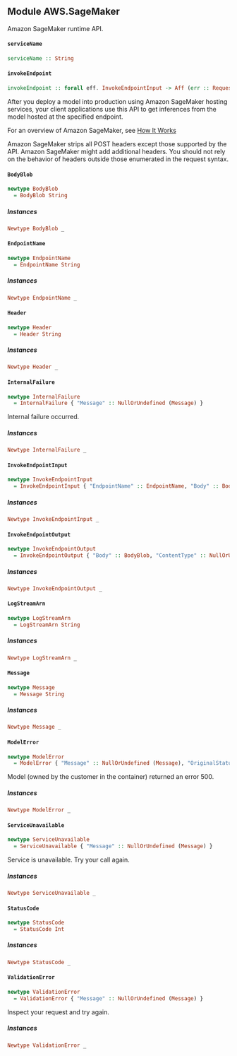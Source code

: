 ## Module AWS.SageMaker

<p> Amazon SageMaker runtime API. </p>

#### `serviceName`

``` purescript
serviceName :: String
```

#### `invokeEndpoint`

``` purescript
invokeEndpoint :: forall eff. InvokeEndpointInput -> Aff (err :: RequestError | eff) InvokeEndpointOutput
```

<p>After you deploy a model into production using Amazon SageMaker hosting services, your client applications use this API to get inferences from the model hosted at the specified endpoint. </p> <p>For an overview of Amazon SageMaker, see <a href="http://docs.aws.amazon.com/sagemaker/latest/dg/how-it-works.html">How It Works</a> </p> <p> Amazon SageMaker strips all POST headers except those supported by the API. Amazon SageMaker might add additional headers. You should not rely on the behavior of headers outside those enumerated in the request syntax. </p>

#### `BodyBlob`

``` purescript
newtype BodyBlob
  = BodyBlob String
```

##### Instances
``` purescript
Newtype BodyBlob _
```

#### `EndpointName`

``` purescript
newtype EndpointName
  = EndpointName String
```

##### Instances
``` purescript
Newtype EndpointName _
```

#### `Header`

``` purescript
newtype Header
  = Header String
```

##### Instances
``` purescript
Newtype Header _
```

#### `InternalFailure`

``` purescript
newtype InternalFailure
  = InternalFailure { "Message" :: NullOrUndefined (Message) }
```

<p> Internal failure occurred. </p>

##### Instances
``` purescript
Newtype InternalFailure _
```

#### `InvokeEndpointInput`

``` purescript
newtype InvokeEndpointInput
  = InvokeEndpointInput { "EndpointName" :: EndpointName, "Body" :: BodyBlob, "ContentType" :: NullOrUndefined (Header), "Accept" :: NullOrUndefined (Header) }
```

##### Instances
``` purescript
Newtype InvokeEndpointInput _
```

#### `InvokeEndpointOutput`

``` purescript
newtype InvokeEndpointOutput
  = InvokeEndpointOutput { "Body" :: BodyBlob, "ContentType" :: NullOrUndefined (Header), "InvokedProductionVariant" :: NullOrUndefined (Header) }
```

##### Instances
``` purescript
Newtype InvokeEndpointOutput _
```

#### `LogStreamArn`

``` purescript
newtype LogStreamArn
  = LogStreamArn String
```

##### Instances
``` purescript
Newtype LogStreamArn _
```

#### `Message`

``` purescript
newtype Message
  = Message String
```

##### Instances
``` purescript
Newtype Message _
```

#### `ModelError`

``` purescript
newtype ModelError
  = ModelError { "Message" :: NullOrUndefined (Message), "OriginalStatusCode" :: NullOrUndefined (StatusCode), "OriginalMessage" :: NullOrUndefined (Message), "LogStreamArn" :: NullOrUndefined (LogStreamArn) }
```

<p> Model (owned by the customer in the container) returned an error 500. </p>

##### Instances
``` purescript
Newtype ModelError _
```

#### `ServiceUnavailable`

``` purescript
newtype ServiceUnavailable
  = ServiceUnavailable { "Message" :: NullOrUndefined (Message) }
```

<p> Service is unavailable. Try your call again. </p>

##### Instances
``` purescript
Newtype ServiceUnavailable _
```

#### `StatusCode`

``` purescript
newtype StatusCode
  = StatusCode Int
```

##### Instances
``` purescript
Newtype StatusCode _
```

#### `ValidationError`

``` purescript
newtype ValidationError
  = ValidationError { "Message" :: NullOrUndefined (Message) }
```

<p> Inspect your request and try again. </p>

##### Instances
``` purescript
Newtype ValidationError _
```


